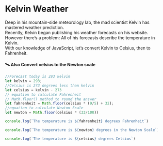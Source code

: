 # Kelvin Weather

Deep in his mountain-side meteorology lab, the mad scientist Kelvin has mastered weather prediction.<br>
Recently, Kelvin began publishing his weather forecasts on his website. However there’s a problem: All of his forecasts describe the temperature in Kelvin.<br>
With our knowledge of JavaScript, let’s convert Kelvin to Celsius, then to Fahrenheit.

#### 🛰 Also Convert celsius to the Newton scale 

```js
//Forecast today is 293 kelvin
let kelvin = 293;
//Celsius is 273 degrees less than kelvin
let celsius = kelvin - 273
// equation to calculate Fahrenheit
// Math.floor() method to round the answer
let fahrenheit = Math.floor(celsius * (9/5) + 32);
//equation to calculate Newton Scale
let newton = Math.floor(celsius * (33/100))

console.log(`The temperature is ${fahrenheit} degrees Fahrenheit`)

console.log(`The temperature is ${newton} degrees in the Newton Scale`)

console.log(`The temperature is ${celsius} degrees Celsius`)
```
